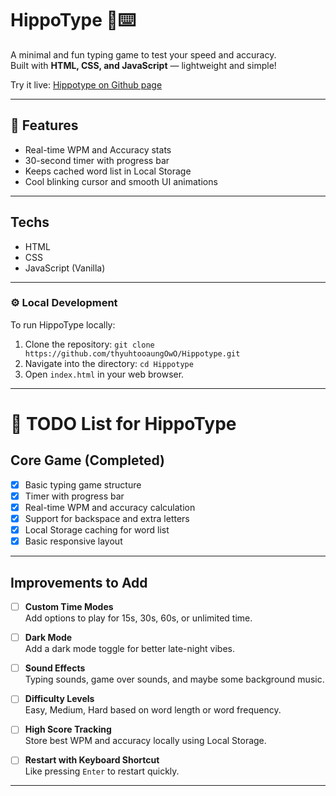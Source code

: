 # HippoType 🦛⌨️

A minimal and fun typing game to test your speed and accuracy.  
Built with **HTML, CSS, and JavaScript** — lightweight and simple!

Try it live: [Hippotype on Github page](https://thyuhtooaungOwO.github.io/Hippotype/)

---

## 🚀 Features

- Real-time WPM and Accuracy stats
- 30-second timer with progress bar
- Keeps cached word list in Local Storage
- Cool blinking cursor and smooth UI animations

---

## Techs

- HTML
- CSS
- JavaScript (Vanilla)

---

### ⚙️ Local Development

To run HippoType locally:

1. Clone the repository: `git clone https://github.com/thyuhtooaungOwO/Hippotype.git`
2. Navigate into the directory: `cd Hippotype`
3. Open `index.html` in your web browser.

---

# 📝 TODO List for HippoType

## Core Game (Completed)

- [x] Basic typing game structure
- [x] Timer with progress bar
- [x] Real-time WPM and accuracy calculation
- [x] Support for backspace and extra letters
- [x] Local Storage caching for word list
- [x] Basic responsive layout

---

## Improvements to Add

- [ ] **Custom Time Modes**  
       Add options to play for 15s, 30s, 60s, or unlimited time.

- [ ] **Dark Mode**  
       Add a dark mode toggle for better late-night vibes.

- [ ] **Sound Effects**  
       Typing sounds, game over sounds, and maybe some background music.

- [ ] **Difficulty Levels**  
       Easy, Medium, Hard based on word length or word frequency.

- [ ] **High Score Tracking**  
       Store best WPM and accuracy locally using Local Storage.

- [ ] **Restart with Keyboard Shortcut**  
       Like pressing `Enter` to restart quickly.

---
